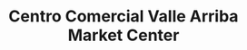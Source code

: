 ---
title: "Centro Comercial Valle Arriba Market Center"
url: /caracas/centro-comercial-valle-arriba-market-center/
shop: centro comercial
---